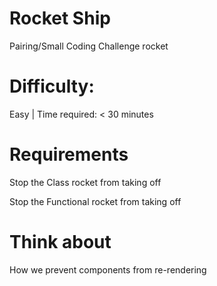 # Rocket Ship 

Pairing/Small Coding Challenge rocket

# Difficulty: 

Easy | Time required: < 30 minutes

# Requirements

Stop the Class rocket from taking off

Stop the Functional rocket from taking off

# Think about
How we prevent components from re-rendering

